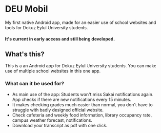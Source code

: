 # DEU Mobil

My first native Android app, made for an easier use of school websites and tools for Dokuz Eylul University students.
#### It's current in early access and still being developed.

## What's this?

This is a an Android app for Dokuz Eylul University students. You can make use of multiple school websites in this one app.

### What can it be used for?
- As main use of the app: Students won't miss Sakai notifications again. App checks if there are new notifications every 15 minutes.
- It makes checking grades much easier than normal, you don't have to struggle with badly designed official website.
- Check cafeteria and weekly food information, library occupancy rate, campus weather forecast, notifications.
- Download your transcript as pdf with one click.
